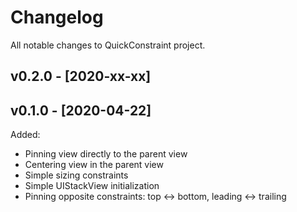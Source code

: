 # Changelog

All notable changes to QuickConstraint project.

## v0.2.0 - [2020-xx-xx]

## v0.1.0 - [2020-04-22]

Added:
* Pinning view directly to the parent view
* Centering view in the parent view
* Simple sizing constraints
* Simple UIStackView initialization
* Pinning opposite constraints: top <-> bottom, leading <->  trailing